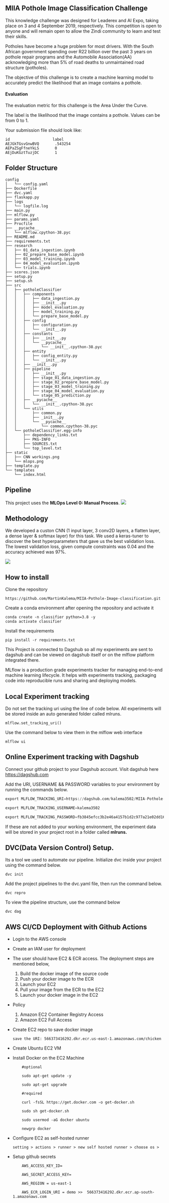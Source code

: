 ## MIIA Pothole Image Classification Challenge

This knowledge challenge was designed for Leaderex and AI Expo, taking place on 3 and 4 September 2019, respectively. This competition is open to anyone and will remain open to allow the Zindi community to learn and test their skills.

Potholes have become a huge problem for most drivers. With the South African government spending over R22 billion over the past 3 years on pothole repair programs and the Automobile Association(AA) acknowledging more than 5% of road deaths to unmaintained road structure (potholes).

The objective of this challenge is to create a machine learning model to accurately predict the likelihood that an image contains a pothole.

#### Evaluation

The evaluation metric for this challenge is the Area Under the Curve.

The label is the likelihood that the image contains a pothole. Values can be from 0 to 1.

Your submission file should look like:

```
id                   label
AEJGkTGsvGnwBVQ       .543254
AEPaZSgFfneYkLS       0
AEjDuKGztTuzjDC       1
```

## Folder Structure

```
config
│   └── config.yaml
├── Dockerfile
├── dvc.yaml
├── flaskapp.py
├── logs
│   └── logfile.log
├── main.py
├── mlflow.py
├── params.yaml
├── Procfile
├── __pycache__
│   └── mlflow.cpython-38.pyc
├── README.md
├── requirements.txt
├── research
│   ├── 01_data_ingestion.ipynb
│   ├── 02_prepare_base_model.ipynb
│   ├── 03_model_training.ipynb
│   ├── 04_model_evaluation.ipynb
│   └── trials.ipynb
├── scores.json
├── setup.py
├── setup.sh
├── src
│   ├── potholeClassifier
│   │   ├── components
│   │   │   ├── data_ingestion.py
│   │   │   ├── __init__.py
│   │   │   ├── model_evaluation.py
│   │   │   ├── model_training.py
│   │   │   └── prepare_base_model.py
│   │   ├── config
│   │   │   ├── configuration.py
│   │   │   └── __init__.py
│   │   ├── constants
│   │   │   ├── __init__.py
│   │   │   └── __pycache__
│   │   │       └── __init__.cpython-38.pyc
│   │   ├── entity
│   │   │   ├── config_entity.py
│   │   │   └── __init__.py
│   │   ├── __init__.py
│   │   ├── pipeline
│   │   │   ├── __init__.py
│   │   │   ├── stage_01_data_ingestion.py
│   │   │   ├── stage_02_prepare_base_model.py
│   │   │   ├── stage_03_model_training.py
│   │   │   ├── stage_04_model_evaluation.py
│   │   │   └── stage_05_prediction.py
│   │   ├── __pycache__
│   │   │   └── __init__.cpython-38.pyc
│   │   └── utils
│   │       ├── common.py
│   │       ├── _init__.py
│   │       └── __pycache__
│   │           └── common.cpython-38.pyc
│   └── potholeClassifier.egg-info
│       ├── dependency_links.txt
│       ├── PKG-INFO
│       ├── SOURCES.txt
│       └── top_level.txt
├── static
│   ├── CNN workings.png
│   └── mlops.png
├── template.py
└── templates
    └── index.html
```

## Pipeline

This project uses the **MLOps Level 0: Manual Process**.
<img src="static/mlops.png"/>

## Methodology

We developed a custon CNN (1 input layer, 3 conv2D layers, a flatten layer, a dense layer & softmax layer) for this task. We used a keras-tuner to discover the best hyperparameters that gave us the best validation loss. The lowest validation loss, given compute constraints was 0.04 and the accuracy achieved was 97%.

<img src="static/CNN workings.png"/>

## How to install

Clone the repository

```
https://github.com/MartinKalema/MIIA-Pothole-Image-classification.git
```

Create a conda environment after opening the repository and activate it

```
conda create -n classifier python=3.8 -y
conda activate classifier
```

Install the requirements

```
pip install -r requirements.txt
```

This Project is connected to Dagshub so all my experiments are sent to dagshub and can be viewed on dagshub itself or on the mlflow platform integrated there.

MLflow is a production grade experiments tracker for managing end-to-end machine learning lifecycle. It helps with experiments tracking, packaging code into reproducible runs and sharing and deploying models.

## Local Experiment tracking

Do not set the tracking uri using the line of code below. All experiments will be stored inside an auto generated folder called mlruns.

```
mlflow.set_tracking_uri()
```

Use the command below to view them in the mlflow web interface

```
mlflow ui
```

## Online Experiment tracking with Dagshub

Connect your github project to your Dagshub account. Visit dagshub here https://dagshub.com

Add the URI, USERNAME && PASSWORD variables to your environment by running the commands below.

```python
export MLFLOW_TRACKING_URI=https://dagshub.com/kalema3502/MIIA-Pothole-Image-classification.mlflow
```

```python
export MLFLOW_TRACKING_USERNAME=kalema3502
```

```python
export MLFLOW_TRACKING_PASSWORD=fb3845efcc3b2e46a4157b1d2c977a21e02dd16e
```

If these are not added to your working environment, the experiment data will be stored in your project root in a folder called **mlruns.**

## DVC(Data Version Control) Setup.

Its a tool we used to automate our pipeline. Initialize dvc inside your project using the command below.

```
dvc init
```

Add the project pipelines to the dvc.yaml file, then run the command below.

```
dvc repro
```

To view the pipeline structure, use the command below

```
dvc dag
```

## AWS CI/CD Deployment with Github Actions

- Login to the AWS console
- Create an IAM user for deployment
- The user should have EC2 & ECR access. The deployment steps are mentioned below,

  1. Build the docker image of the source code
  2. Push your docker image to the ECR
  3. Launch your EC2
  4. Pull your image from the ECR to the EC2
  5. Launch your docker image in the EC2

- Policy

  1. Amazon EC2 Container Registry Access
  2. Amazon EC2 Full Access

- Create EC2 repo to save docker image
  ```
  save the URI: 566373416292.dkr.ecr.us-east-1.amazonaws.com/chicken
  ```
- Create Ubuntu EC2 VM
- Install Docker on the EC2 Machine

  ```
      #optional

      sudo apt-get update -y

      sudo apt-get upgrade

      #required

      curl -fsSL https://get.docker.com -o get-docker.sh

      sudo sh get-docker.sh

      sudo usermod -aG docker ubuntu

      newgrp docker
  ```

- Configure EC2 as self-hosted runner
  ```
  setting > actions > runner > new self hosted runner > choose os >
  ```
- Setup github secrets

  ```
      AWS_ACCESS_KEY_ID=

      AWS_SECRET_ACCESS_KEY=

      AWS_REGION = us-east-1

      AWS_ECR_LOGIN_URI = demo >>  566373416292.dkr.ecr.ap-south-1.amazonaws.com
  ```
